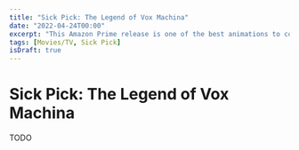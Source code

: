 ```yaml
---
title: "Sick Pick: The Legend of Vox Machina"
date: "2022-04-24T00:00"
excerpt: "This Amazon Prime release is one of the best animations to come out this year."
tags: [Movies/TV, Sick Pick]
isDraft: true
---
```


<!-- markdownlint-disable MD025 -->
# Sick Pick: The Legend of Vox Machina
<!-- markdownlint-disable MD025 -->

TODO
